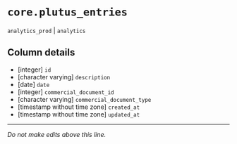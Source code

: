 # `core.plutus_entries`
`analytics_prod` | `analytics`

## Column details
* [integer]   `id`
* [character varying] `description`
* [date]      `date`
* [integer]   `commercial_document_id`
* [character varying] `commercial_document_type`
* [timestamp without time zone] `created_at`
* [timestamp without time zone] `updated_at`

-------------------------------------------------------------------------------
*Do not make edits above this line.*
